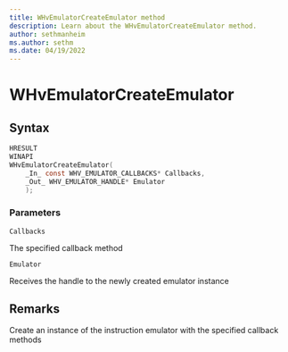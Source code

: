 ```yaml
---
title: WHvEmulatorCreateEmulator method
description: Learn about the WHvEmulatorCreateEmulator method. 
author: sethmanheim
ms.author: sethm
ms.date: 04/19/2022
---
```


# WHvEmulatorCreateEmulator


## Syntax

```c
HRESULT
WINAPI
WHvEmulatorCreateEmulator(
    _In_ const WHV_EMULATOR_CALLBACKS* Callbacks,
    _Out_ WHV_EMULATOR_HANDLE* Emulator
    );
```
### Parameters

`Callbacks`

The specified callback method

`Emulator`

Receives the handle to the newly created emulator instance

## Remarks
Create an instance of the instruction emulator with the specified callback methods

